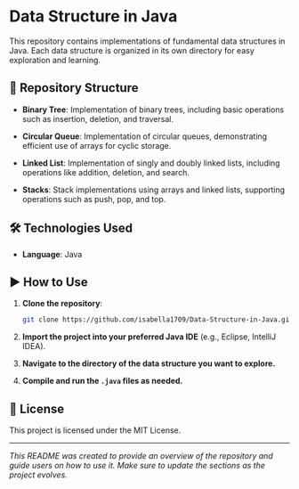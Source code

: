# Data Structure in Java

This repository contains implementations of fundamental data structures in Java. Each data structure is organized in its own directory for easy exploration and learning.

## 📂 Repository Structure

- **Binary Tree**: Implementation of binary trees, including basic operations such as insertion, deletion, and traversal.

- **Circular Queue**: Implementation of circular queues, demonstrating efficient use of arrays for cyclic storage.

- **Linked List**: Implementation of singly and doubly linked lists, including operations like addition, deletion, and search.

- **Stacks**: Stack implementations using arrays and linked lists, supporting operations such as push, pop, and top.

## 🛠️ Technologies Used

- **Language**: Java

## ▶️ How to Use

1. **Clone the repository**:

   ```bash
   git clone https://github.com/isabella1709/Data-Structure-in-Java.git
   ```

2. **Import the project into your preferred Java IDE** (e.g., Eclipse, IntelliJ IDEA).

3. **Navigate to the directory of the data structure you want to explore.**

4. **Compile and run the `.java` files as needed.**

## 📝 License

This project is licensed under the MIT License.

---

*This README was created to provide an overview of the repository and guide users on how to use it. Make sure to update the sections as the project evolves.*
